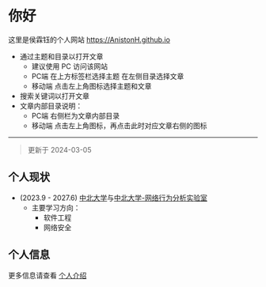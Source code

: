 # 你好

这里是侯霖钰的个人网站 <https://AnistonH.github.io>

- 通过主题和目录以打开文章
    - 建议使用 PC 访问该网站
    - PC端 在上方标签栏选择主题 在左侧目录选择文章
    - 移动端 点击左上角图标选择主题和文章
- 搜索关键词以打开文章
- 文章内部目录说明：
    - PC端 右侧栏为文章内部目录
    - 移动端 点击左上角图标，再点击此时对应文章右侧的图标

---

> 更新于 2024-03-05

## 个人现状

- (2023.9 - 2027.6) [中北大学](https://www.nuc.edu.cn/)与[中北大学-网络行为分析实验室](http://nbal.nuc.edu.cn/)
    - 主要学习方向：
        - 软件工程
        - 网络安全


## 个人信息

更多信息请查看 [个人介绍](./ME/introduction.md)
